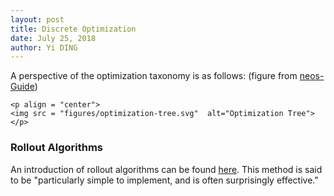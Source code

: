 ```yaml
---
layout: post
title: Discrete Optimization
date: July 25, 2018
author: Yi DING
---
```


A perspective of the optimization taxonomy is as follows: (figure from [neos-Guide](https://neos-guide.org/content/optimization-taxonomy))

```
<p align = "center">
<img src = "figures/optimization-tree.svg"  alt="Optimization Tree">
</p>
```


### Rollout Algorithms

An introduction of rollout algorithms can be found [here](http://www.mit.edu/~dimitrib/Rollouts_Survey.pdf). This method is said to be "particularly simple to implement, and is often surprisingly effective."

